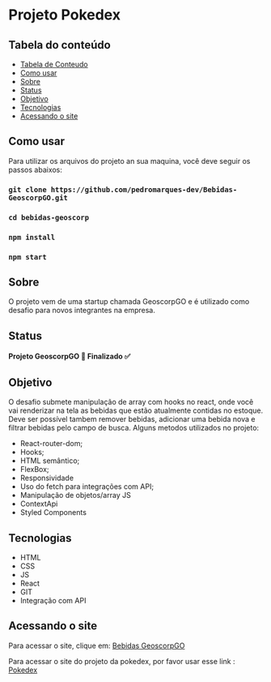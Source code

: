 # Projeto Pokedex

## Tabela do conteúdo

   * [Tabela de Conteudo](#tabela-de-conteudo)
   * [Como usar](#Como-usar)
   * [Sobre](#Sobre)
   * [Status](#status)
   * [Objetivo](#objetivo)
   * [Tecnologias](#tecnologias)
   * [Acessando o site](#acessando-o-site)

## Como usar
 Para utilizar os arquivos do projeto an sua maquina, você deve seguir os passos abaixos:

### `git clone https://github.com/pedromarques-dev/Bebidas-GeoscorpGO.git`
### `cd bebidas-geoscorp`
### `npm install`
### `npm start`

## Sobre
  O projeto vem de uma startup chamada GeoscorpGO e é utilizado como desafio para novos integrantes na empresa. 

## Status
 
  #### Projeto GeoscorpGO 🚀 Finalizado ✅
       
## Objetivo

  O desafio submete manipulação de array com hooks no react, onde você vai renderizar na tela as bebidas que estão atualmente contidas no estoque. Deve ser possível tambem remover bebidas, adicionar uma bebida nova e filtrar bebidas pelo campo de busca.
  Alguns metodos utilizados no projeto:
   
   * React-router-dom;
   * Hooks;
   * HTML semântico;
   * FlexBox;
   * Responsividade
   * Uso do fetch para integrações com API;
   * Manipulação de objetos/array JS
   * ContextApi
   * Styled Components


## Tecnologias

 * HTML
 * CSS
 * JS
 * React
 * GIT
 * Integração com API

## Acessando o site

  Para acessar o site, clique em: 
  <a href='https://bebidas-geoscorp-go.vercel.app/' target='_blank' >Bebidas GeoscorpGO</a>


Para acessar o site do projeto da pokedex, por favor usar esse link : <a href="https://pokedex-bay-eta.vercel.app/" target="_blank">Pokedex</a>




